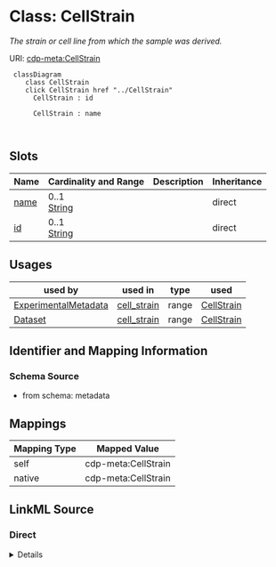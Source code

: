 

# Class: CellStrain


_The strain or cell line from which the sample was derived._





URI: [cdp-meta:CellStrain](metadataCellStrain)






```mermaid
 classDiagram
    class CellStrain
    click CellStrain href "../CellStrain"
      CellStrain : id
        
      CellStrain : name
        
      
```




<!-- no inheritance hierarchy -->


## Slots

| Name | Cardinality and Range | Description | Inheritance |
| ---  | --- | --- | --- |
| [name](name.md) | 0..1 <br/> [String](String.md) |  | direct |
| [id](id.md) | 0..1 <br/> [String](String.md) |  | direct |





## Usages

| used by | used in | type | used |
| ---  | --- | --- | --- |
| [ExperimentalMetadata](ExperimentalMetadata.md) | [cell_strain](cell_strain.md) | range | [CellStrain](CellStrain.md) |
| [Dataset](Dataset.md) | [cell_strain](cell_strain.md) | range | [CellStrain](CellStrain.md) |






## Identifier and Mapping Information







### Schema Source


* from schema: metadata





## Mappings

| Mapping Type | Mapped Value |
| ---  | ---  |
| self | cdp-meta:CellStrain |
| native | cdp-meta:CellStrain |





## LinkML Source

<!-- TODO: investigate https://stackoverflow.com/questions/37606292/how-to-create-tabbed-code-blocks-in-mkdocs-or-sphinx -->

### Direct

<details>
```yaml
name: CellStrain
description: The strain or cell line from which the sample was derived.
from_schema: metadata
attributes:
  name:
    name: name
    from_schema: metadata
    exact_mappings:
    - cdp-common:cell_strain_name
    alias: name
    owner: CellStrain
    domain_of:
    - Author
    - Annotator
    - Organism
    - Tissue
    - CellType
    - CellStrain
    - CellComponent
    - AnnotationObject
    range: string
    inlined: true
    inlined_as_list: true
  id:
    name: id
    from_schema: metadata
    exact_mappings:
    - cdp-common:cell_strain_id
    alias: id
    owner: CellStrain
    domain_of:
    - Tissue
    - CellType
    - CellStrain
    - CellComponent
    - AnnotationObject
    range: string
    inlined: true
    inlined_as_list: true

```
</details>

### Induced

<details>
```yaml
name: CellStrain
description: The strain or cell line from which the sample was derived.
from_schema: metadata
attributes:
  name:
    name: name
    from_schema: metadata
    exact_mappings:
    - cdp-common:cell_strain_name
    alias: name
    owner: CellStrain
    domain_of:
    - Author
    - Annotator
    - Organism
    - Tissue
    - CellType
    - CellStrain
    - CellComponent
    - AnnotationObject
    range: string
    inlined: true
    inlined_as_list: true
  id:
    name: id
    from_schema: metadata
    exact_mappings:
    - cdp-common:cell_strain_id
    alias: id
    owner: CellStrain
    domain_of:
    - Tissue
    - CellType
    - CellStrain
    - CellComponent
    - AnnotationObject
    range: string
    inlined: true
    inlined_as_list: true

```
</details>